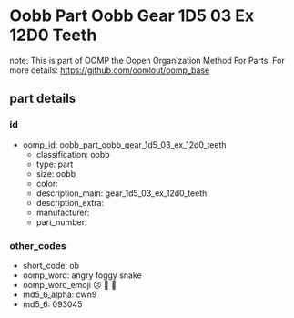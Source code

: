 # Oobb Part Oobb Gear 1D5 03 Ex 12D0 Teeth  

note: This is part of OOMP the Oopen Organization Method For Parts. For more details: https://github.com/oomlout/oomp_base

##  part details





### id
* oomp_id: oobb_part_oobb_gear_1d5_03_ex_12d0_teeth
  * classification: oobb
  * type: part
  * size: oobb
  * color: 
  * description_main: gear_1d5_03_ex_12d0_teeth
  * description_extra: 
  * manufacturer: 
  * part_number: 

### other_codes
* short_code: ob
* oomp_word: angry foggy snake
* oomp_word_emoji :angry: :foggy: :snake:
* md5_6_alpha: cwn9
* md5_6: 093045